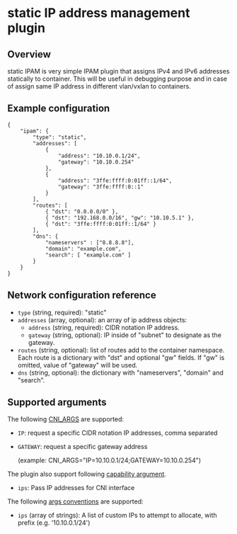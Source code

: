 # static IP address management plugin

## Overview

static IPAM is very simple IPAM plugin that assigns IPv4 and IPv6 addresses statically to container. This will be useful in debugging purpose and in case of assign same IP address in different vlan/vxlan to containers.


## Example configuration

```
{
	"ipam": {
		"type": "static",
		"addresses": [
			{
				"address": "10.10.0.1/24",
				"gateway": "10.10.0.254"
			},
			{
				"address": "3ffe:ffff:0:01ff::1/64",
				"gateway": "3ffe:ffff:0::1"
			}
		],
		"routes": [
			{ "dst": "0.0.0.0/0" },
			{ "dst": "192.168.0.0/16", "gw": "10.10.5.1" },
			{ "dst": "3ffe:ffff:0:01ff::1/64" }
		],
		"dns": {
			"nameservers" : ["8.8.8.8"],
			"domain": "example.com",
			"search": [ "example.com" ]
		}
	}
}
```

## Network configuration reference

* `type` (string, required): "static"
* `addresses` (array, optional): an array of ip address objects:
	* `address` (string, required): CIDR notation IP address.
	* `gateway` (string, optional): IP inside of "subnet" to designate as the gateway.
* `routes` (string, optional): list of routes add to the container namespace. Each route is a dictionary with "dst" and optional "gw" fields. If "gw" is omitted, value of "gateway" will be used.
* `dns` (string, optional): the dictionary with "nameservers", "domain" and "search".

## Supported arguments

The following [CNI_ARGS](https://github.com/containernetworking/cni/blob/master/SPEC.md#parameters) are supported:

* `IP`: request a specific CIDR notation IP addresses, comma separated
* `GATEWAY`: request a specific gateway address

    (example: CNI_ARGS="IP=10.10.0.1/24;GATEWAY=10.10.0.254")

The plugin also support following [capability argument](https://github.com/containernetworking/cni/blob/master/CONVENTIONS.md).

* `ips`: Pass IP addresses for CNI interface

The following [args conventions](https://github.com/containernetworking/cni/blob/master/CONVENTIONS.md#args-in-network-config) are supported:

* `ips` (array of strings): A list of custom IPs to attempt to allocate, with prefix (e.g. '10.10.0.1/24')
